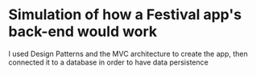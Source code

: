 # Simulation of how a Festival app's back-end would work
I used Design Patterns and the MVC architecture to create the app, then connected it to a database in order to have data persistence
